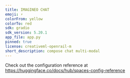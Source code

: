 ```yaml
---
title: IMAGINEO CHAT
emoji: ⚡
colorFrom: yellow
colorTo: red
sdk: gradio
sdk_version: 5.20.1
app_file: app.py
pinned: true
license: creativeml-openrail-m
short_description: compose chat multi-modal
---
```


Check out the configuration reference at https://huggingface.co/docs/hub/spaces-config-reference